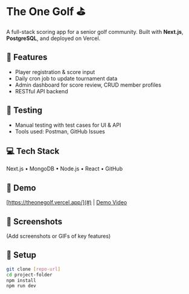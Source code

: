 # The One Golf ⛳

A full-stack scoring app for a senior golf community. Built with **Next.js**, **PostgreSQL**, and deployed on Vercel.

## 🔧 Features
- Player registration & score input
- Daily cron job to update tournament data
- Admin dashboard for score review, CRUD member profiles
- RESTful API backend

## 🧪 Testing
- Manual testing with test cases for UI & API
- Tools used: Postman, GitHub Issues

## 💻 Tech Stack
Next.js • MongoDB • Node.js • React • GitHub 

## 🚀 Demo
[https://theonegolf.vercel.app/](#) | [Demo Video](#)

## 📸 Screenshots
(Add screenshots or GIFs of key features)

## 📁 Setup
```bash
git clone [repo-url]
cd project-folder
npm install
npm run dev
